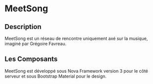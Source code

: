 # MeetSong

## Description
MeetSong est un réseau de rencontre uniquement axé sur la musique, imaginé par Grégoire Favreau.

## Les Composants
MeetSong est développé sous Nova Framework version 3 pour le côté serveur et sous Bootstrap Material pour le design.


